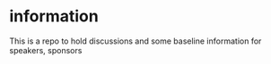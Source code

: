 # information
This is a repo to hold discussions and some baseline information for speakers, sponsors
